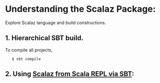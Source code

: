 # Understanding the Scalaz Package:

Explore Scalaz language and build constructions.

## 1. Hierarchical SBT build.
To compile all projects,
```
   $ sbt compile
```

## 2. Using [Scalaz from Scala REPL via SBT](scalazREPL/):
